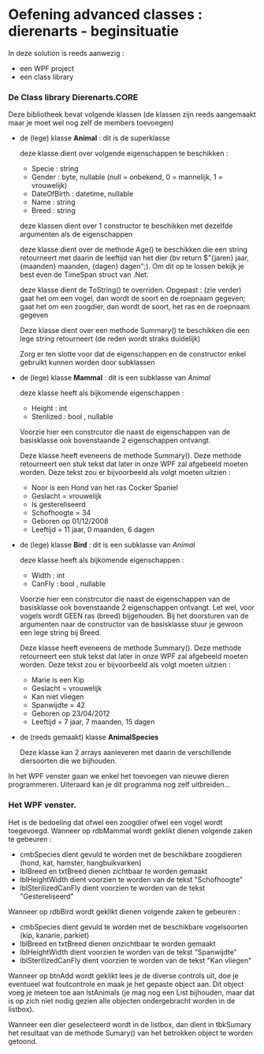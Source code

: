 # Oefening advanced classes : dierenarts - beginsituatie
In deze solution is reeds aanwezig : 
- een WPF project
- een class library

### De Class library Dierenarts.CORE

Deze bibliotheek bevat volgende klassen (de klassen zijn reeds aangemaakt maar je moet wel nog zelf de members toevoegen)

  - de (lege) klasse **Animal** : dit is de superklasse
  
    deze klasse dient over volgende eigenschappen te beschikken : 
    - Specie : string
    - Gender : byte, nullable  (null = onbekend, 0 = mannelijk, 1 = vrouwelijk)
    - DateOfBirth : datetime, nullable
    - Name : string
    - Breed : string
    
    deze klassen dient over 1 constructor te beschikken met dezelfde argumenten als de eigenschappen 
    
    deze klasse dient over de methode Age() te beschikken die een string retourneert met daarin de leeftijd van het dier (bv return $"{jaren} jaar, {maanden} maanden, {dagen} dagen";).  Om dit op te lossen bekijk je best even de TimeSpan struct van .Net.
    
    deze klasse dient de ToString() te overriden.
    Opgepast : (zie verder) gaat het om een vogel, dan wordt de soort en de roepnaam gegeven; gaat het om een zoogdier, dan wordt de soort, het ras en de roepnaam gegeven
    
    Deze klasse dient over een methode Summary() te beschikken die een lege string retourneert (de reden wordt straks duidelijk)
    
    Zorg er ten slotte voor dat de eigenschappen en de constructor enkel gebruikt kunnen worden door subklassen
    
  - de (lege) klasse **Mammal** : dit is een subklasse van *Animal*
    
    deze klasse heeft als bijkomende eigenschappen : 
    - Height : int
    - Sterilized : bool , nullable
    
    Voorzie hier een constrcutor die naast de eigenschappen van de basisklasse ook bovenstaande 2 eigenschappen ontvangt.
    
    Deze klasse heeft eveneens de methode Summary().
    Deze methode retourneert een stuk tekst dat later in onze WPF zal afgebeeld moeten worden.  Deze tekst zou er bijvoorbeeld als volgt moeten uitzien : 

      - Noor is een Hond van het ras Cocker Spaniel
      - Geslacht = vrouwelijk
      - Is gestereliseerd
      - Schofhoogte = 34
      - Geboren op 01/12/2008
      - Leeftijd = 11 jaar, 0 maanden, 6 dagen
 
     
  - de (lege) klasse **Bird** : dit is een subklasse van *Animal*

    deze klasse heeft als bijkomende eigenschappen : 
    - Width : int
    - CanFly : bool , nullable
    
    Voorzie hier een constrcutor die naast de eigenschappen van de basisklasse ook bovenstaande 2 eigenschappen ontvangt.
    Let wel, voor vogels wordt GEEN ras (breed) bijgehouden.  Bij het doorsturen van de argumenten naar de constructor van de basisklasse stuur je gewoon een lege string bij Breed.
    
    Deze klasse heeft eveneens de methode Summary().
    Deze methode retourneert een stuk tekst dat later in onze WPF zal afgebeeld moeten worden.  Deze tekst zou er bijvoorbeeld als volgt moeten uitzien : 

      - Marie is een Kip
      - Geslacht = vrouwelijk
      - Kan niet vliegen
      - Spanwijdte = 42
      - Geboren op 23/04/2012
      - Leeftijd = 7 jaar, 7 maanden, 15 dagen
 
   - de (reeds gemaakt) klasse **AnimalSpecies** 
      
      Deze klasse kan 2 arrays aanleveren met daarin de verschillende diersoorten die we bijhouden.
 
 In het WPF venster gaan we enkel het toevoegen van nieuwe dieren programmeren.  Uiteraard kan je dit programma nog zelf uitbreiden...
 
### Het WPF venster.
Het is de bedoeling dat ofwel een zoogdier ofwel een vogel wordt toegevoegd.
Wanneer op rdbMammal wordt geklikt dienen volgende zaken te gebeuren : 
- cmbSpecies dient gevuld te worden met de beschikbare zoogdieren (hond, kat, hamster, hangbuikvarken)
- lblBreed en txtBreed dienen zichtbaar te worden gemaakt
- lblHeightWidth dient voorzien te worden van de tekst "Schofhoogte"
- lblSterilizedCanFly dient voorzien te worden van de tekst "Gestereliseerd"

Wanneer op rdbBird wordt geklikt dienen volgende zaken te gebeuren : 
- cmbSpecies dient gevuld te worden met de beschikbare vogelsoorten (kip, kanarie, parkiet)
- lblBreed en txtBreed dienen onzichtbaar te worden gemaakt
- lblHeightWidth dient voorzien te worden van de tekst "Spanwijdte"
- lblSterilizedCanFly dient voorzien te worden van de tekst "Kan vliegen"

Wanneer op btnAdd wordt geklikt lees je de diverse controls uit, doe je eventueel wat foutcontrole en maak je het gepaste object aan.  Dit object voeg je meteen toe aan lstAnimals (je mag nog een List bijhouden, maar dat is op zich niet nodig gezien alle objecten ondergebracht worden in de listbox).

Wanneer een dier geselecteerd wordt in de listbox, dan dient in tbkSumary het resultaat van de methode Sumary() van het betrokken object te worden getoond.

